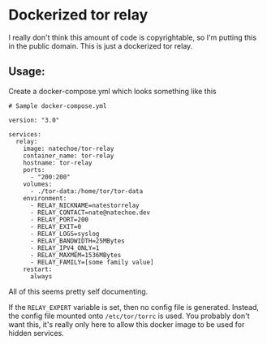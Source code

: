 # Dockerized tor relay

I really don't think this amount of code is copyrightable, so I'm putting this
in the public domain. This is just a dockerized tor relay.

## Usage:

Create a docker-compose.yml which looks something like this

```
# Sample docker-compose.yml

version: "3.0"

services:
  relay:
    image: natechoe/tor-relay
    container_name: tor-relay
    hostname: tor-relay
    ports:
      - "200:200"
    volumes:
      - ./tor-data:/home/tor/tor-data
    environment:
      - RELAY_NICKNAME=natestorrelay
      - RELAY_CONTACT=nate@natechoe.dev
      - RELAY_PORT=200
      - RELAY_EXIT=0
      - RELAY_LOGS=syslog
      - RELAY_BANDWIDTH=25MBytes
      - RELAY_IPV4_ONLY=1
      - RELAY_MAXMEM=1536MBytes
      - RELAY_FAMILY=[some family value]
    restart:
      always
```

All of this seems pretty self documenting.

If the ```RELAY_EXPERT``` variable is set, then no config file is generated.
Instead, the config file mounted onto `/etc/tor/torrc` is used. You probably
don't want this, it's really only here to allow this docker image to be used for
hidden services.
